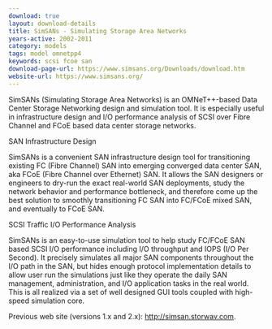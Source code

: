 ```yaml
---
download: true
layout: download-details
title: SimSANs - Simulating Storage Area Networks
years-active: 2002-2011
category: models
tags: model omnetpp4
keywords: scsi fcoe san
download-page-url: https://www.simsans.org/Downloads/download.htm
website-url: https://www.simsans.org/
---
```


SimSANs (Simulating Storage Area Networks) is an OMNeT++-based Data Center
Storage Networking design and simulation tool. It is especially useful in
infrastructure design and I/O performance analysis of SCSI over Fibre Channel
and FCoE based data center storage networks.

SAN Infrastructure Design

SimSANs is a convenient SAN infrastructure design tool for transitioning
existing FC (Fibre Channel) SAN into emerging converged data center SAN,
aka FCoE (Fibre Channel over Ethernet) SAN. It allows the SAN designers or
engineers to dry-run the exact real-world SAN deployments, study the network
behavior and performance bottleneck, and therefore come up the best solution
to smoothly transitioning FC SAN into FC/FCoE mixed SAN, and eventually to FCoE SAN.

SCSI Traffic I/O Performance Analysis

SimSANs is an easy-to-use simulation tool to help study FC/FCoE SAN based SCSI
I/O performance including I/O throughput and IOPS (I/O Per Second). It precisely
simulates all major SAN components throughout the I/O path in the SAN, but
hides enough protocol implementation details to allow user run the simulations
just like they operate the daily SAN management, administration, and I/O
application tasks in the real world. This is all realized via a set of well
designed GUI tools coupled with high-speed simulation core.

Previous web site (versions 1.x and 2.x): http://simsan.storwav.com.
